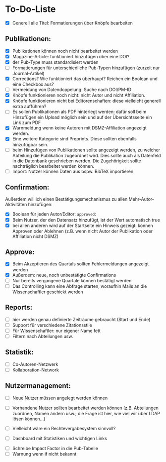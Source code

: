 # To-Do-Liste

-[x] Generell alle Titel: Formatierungen über Knöpfe bearbeiten

## Publikationen:
-[x] Publikationen können noch nicht bearbeitet werden
-[x] Magazine-Article: funktioniert hinzufügen über eine DOI?
-[x] der Pub-Type muss standardisiert werden
-[ ] Formatierungen für unterschiedliche Pub-Typen hinzufügen (zurzeit nur Journal-Artikel)
-[x] Corrections? Wie funktioniert das überhaupt? Reichen ein Boolean und eine Checkbox aus?
-[ ] Vermeidung von Datendoppelung: Suche nach DOI/PM-ID
-[x] Knöpfe funktionieren noch nicht: nicht Autor und nicht Affiliation.
-[x] Knöpfe funktionieren nicht bei Editorenschaften: diese vielleicht generell extra aufführen?
-[ ] Es sollen Publikationen als PDF hinterlegt werden: dafür soll beim Hinzufügen ein Upload möglich sein und auf der Übersichtsseite ein Link zum PDF
-[x] Warnmeldung wenn keine Autoren mit DSMZ-Affiliation angezeigt werden.
-[x] Eine weitere Kategorie sind Preprints. Diese sollten ebenfalls hinzufügbar sein.
-[ ] beim Hinzufügen von Publikationen sollte angezeigt werden, zu welcher Abteilung die Publikation zugeordnet wird. Dies sollte auch als Datenfeld in die Datenbank geschrieben werden. Die Zugehörigkeit sollte nachträglich bearbeitet werden können.
-[ ] Import: Nutzer können Daten aus bspw. BibTeX importieren

## Confirmation:
Außerdem will ich einen Bestätigungsmechanismus zu allen Mehr-Autor-Aktivitäten hinzufügen:
-[x] Boolean für jeden Autor/Editor: `approved`:
-[x] Beim Nutzer, der den Datensatz hinzufügt, ist der Wert automatisch true
-[x] bei allen anderen wird auf der Startseite ein Hinweis gezeigt: können Approven oder Ablehnen (z.B. wenn nicht Autor der Publikation oder Affiliation nicht DSMZ)

## Approve:
-[x] Beim Akzeptieren des Quartals sollten Fehlermeldungen angezeigt werden
-[x] Außerdem: neue, noch unbestätigte Confirmations
-[ ] Nur bereits vergangene Quartale können bestätigt werden
-[ ] Das Controlling kann eine Abfrage starten, woraufhin Mails an die Wissenschaftler geschickt werden

## Reports:
-[ ] hier werden genau definierte Zeiträume gebraucht (Start und Ende)
-[ ] Support für verschiedene Zitationsstile
-[ ] Für Wissenschaftler: nur eigener Name fett
-[ ] Filtern nach Abteilungen usw.

## Statistik:
-[ ] Co-Autoren-Netzwerk
-[ ] Kollaboration-Network

## Nutzermanagement:
-[ ] Neue Nutzer müssen angelegt werden können
-[ ] Vorhandene Nutzer sollten bearbeitet werden können (z.B. Abteilungen zuordnen, Namen ändern usw.; die Frage ist hier, wie viel wir über LDAP lösen können...)
-[ ] Vielleicht wäre ein Rechtevergabesystem sinnvoll?


-[ ] Dashboard mit Statistiken und wichtigen Links
<!-- -[ ] Berechne Lom für jeden Autor und schreibe es in die Tabelle???? -->
-[ ] Schreibe Impact Factor in die Pub-Tabelle
-[ ] Warnung wenn if nicht bekannt
<!-- 
<div class="csl-entry">Feynman, R. (2000). Probability Theory. In <i>Reliability, Maintenance and Logistic Support</i> (pp. 13–49). Springer US. https://doi.org/10.1007/978-1-4615-4655-9_2</div> -->